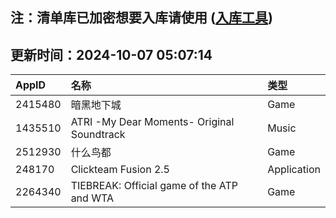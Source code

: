 ## 注：清单库已加密想要入库请使用 ([入库工具](https://github.com/BlankTMing/ManifestAutoUpdate/releases))

## 更新时间：2024-10-07 05:07:14
| AppID | 名称 | 类型  |
| :-------------------- | :----------------------------- | :----------- |
| 2415480 | 暗黑地下城| Game |
| 1435510 | ATRI -My Dear Moments- Original Soundtrack| Music |
| 2512930 | 什么鸟都| Game |
| 248170 | Clickteam Fusion 2.5| Application |
| 2264340 | TIEBREAK: Official game of the ATP and WTA| Game |

